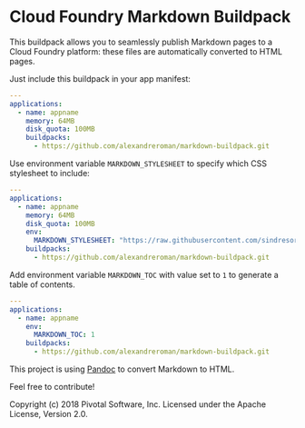 # Cloud Foundry Markdown Buildpack

This buildpack allows you to seamlessly publish Markdown pages to a
Cloud Foundry platform: these files are automatically converted to HTML pages.

Just include this buildpack in your app manifest:

```yaml
---
applications:
  - name: appname
    memory: 64MB
    disk_quota: 100MB
    buildpacks:
      - https://github.com/alexandreroman/markdown-buildpack.git
```

Use environment variable `MARKDOWN_STYLESHEET` to specify which CSS stylesheet
to include:

```yaml
---
applications:
  - name: appname
    memory: 64MB
    disk_quota: 100MB
    env:
      MARKDOWN_STYLESHEET: "https://raw.githubusercontent.com/sindresorhus/github-markdown-css/gh-pages/github-markdown.css"
    buildpacks:
      - https://github.com/alexandreroman/markdown-buildpack.git
```

Add environment variable `MARKDOWN_TOC` with value set to `1` to generate
a table of contents.

```yaml
---
applications:
  - name: appname
    env:
      MARKDOWN_TOC: 1
    buildpacks:
      - https://github.com/alexandreroman/markdown-buildpack.git
```

This project is using [Pandoc](http://pandoc.org) to convert Markdown to HTML.

Feel free to contribute!

Copyright (c) 2018 Pivotal Software, Inc.
Licensed under the Apache License, Version 2.0.
